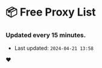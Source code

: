 # :package: Free Proxy List
### Updated every 15 minutes.

- Last updated: `2024-04-21 13:58`

:heart:
